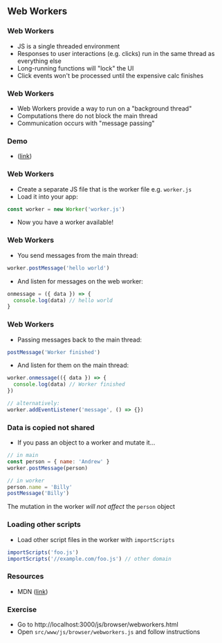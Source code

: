 ## Web Workers

### Web Workers

- JS is a single threaded environment
- Responses to user interactions (e.g. clicks) run in the same thread as everything else
- Long-running functions will "lock" the UI
- Click events won't be processed until the expensive calc finishes

### Web Workers

- Web Workers provide a way to run on a "background thread"
- Computations there do not block the main thread
- Communication occurs with "message passing"

### Demo

- ([link](http://localhost:3000/js/browser/webworkers-demo/index.html))

### Web Workers

- Create a separate JS file that is the worker file e.g. `worker.js`
- Load it into your app:

```javascript
const worker = new Worker('worker.js')
```

- Now you have a worker available!

### Web Workers

- You send messages from the main thread:

```javascript
worker.postMessage('hello world')
```

- And listen for messages on the web worker:

```javascript
onmessage = ({ data }) => {
  console.log(data) // hello world
}
```

### Web Workers

- Passing messages back to the main thread:

```javascript
postMessage('Worker finished')
```

- And listen for them on the main thread:

```javascript
worker.onmessage(({ data }) => {
  console.log(data) // Worker finished
})

// alternatively:
worker.addEventListener('message', () => {})
```

### Data is copied not shared

- If you pass an object to a worker and mutate it...

```javascript
// in main
const person = { name: 'Andrew' }
worker.postMessage(person)

// in worker
person.name = 'Billy'
postMessage('Billy')
```

The mutation in the worker *will not affect* the `person` object

### Loading other scripts

- Load other script files in the worker with `importScripts`

```javascript
importScripts('foo.js')
importScripts('//example.com/foo.js') // other domain
```

### Resources

- MDN ([link](https://developer.mozilla.org/en-US/docs/Web/API/Web_Workers_API/Using_web_workers))

### Exercise

- Go to http://localhost:3000/js/browser/webworkers.html
- Open `src/www/js/browser/webworkers.js` and follow instructions
